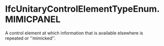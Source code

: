 IfcUnitaryControlElementTypeEnum.MIMICPANEL
===========================================
A control element at which information that is available elsewhere is repeated
or ''mimicked''.


